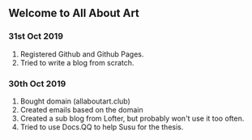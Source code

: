 ## Welcome to All About Art

### 31st Oct 2019

1. Registered Github and Github Pages.
2. Tried to write a blog from scratch.

### 30th Oct 2019

1. Bought domain (allaboutart.club)
2. Created emails based on the domain
3. Created a sub blog from Lofter, but probably won't use it too often.
4. Tried to use Docs.QQ to help Susu for the thesis.

